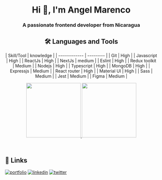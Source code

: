 <h1 align="center">Hi 👋, I'm Angel Marenco</h1>
<h3 align="center">A passionate frontend developer from Nicaragua</h3>

<h2 align="center">🛠 Languages and Tools</h2>
<center>
| Skill/Tool    | knowledge |
| ------------- | --------- |
| Git           | High      |
| Javascript    | High      |
| ReactJs       | High      |
| NextJs        | medium    |
| Eslint        | High      |
| Redux toolkit | Medium    |
| Nodejs        | High      |
| Typescript    | High      |
| MongoDB       | High      |
| Expressjs     | Medium    |
| React router  | High      |
| Material UI   | High      |
| Sass          | Medium    |
| Jest          | Medium    |
| Figma         | Medium    |

</center>

<p  align="center">
  <a href="https://github.com/jsmarenco">
  <img height="180em" src="https://github-readme-stats.vercel.app/api?username=jsmarenco&theme=buefy&show_icons=true" />
  <img height="180em" src="https://github-readme-stats.vercel.app/api/top-langs/?username=jsmarenco&theme=buefy&layout=compact" />
  </a>
</p>

<br/>

## 🔗 Links

[![portfolio](https://img.shields.io/badge/my_portfolio-000?style=for-the-badge&logo=ko-fi&logoColor=white)](https://jsmarenco-dev.web.app/)
[![linkedin](https://img.shields.io/badge/linkedin-0A66C2?style=for-the-badge&logo=linkedin&logoColor=white)](https://www.linkedin.com/in/jsmarenco)
[![twitter](https://img.shields.io/badge/twitter-1DA1F2?style=for-the-badge&logo=twitter&logoColor=white)](https://twitter.com/jsmarenco)
